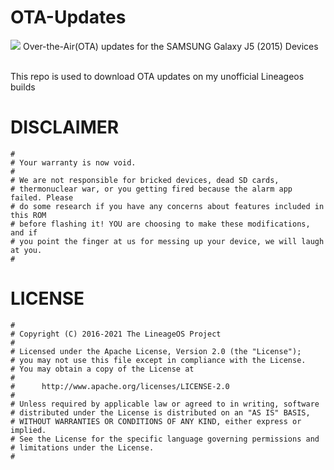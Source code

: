 # OTA-Updates
<img src="https://i0.wp.com/hacksandgeeks.com/wp-content/uploads/2017/06/Lineage-os-boot-animation-optimized.gif?fit=1073%2C357&ssl=1">
Over-the-Air(OTA) updates for the SAMSUNG Galaxy J5 (2015)  Devices
<br/><br/>

This repo is used to download OTA updates on my unofficial Lineageos builds<br/>

# DISCLAIMER
```
#
# Your warranty is now void.
#
# We are not responsible for bricked devices, dead SD cards,
# thermonuclear war, or you getting fired because the alarm app failed. Please
# do some research if you have any concerns about features included in this ROM
# before flashing it! YOU are choosing to make these modifications, and if
# you point the finger at us for messing up your device, we will laugh at you.
#
```



# LICENSE


```
#
# Copyright (C) 2016-2021 The LineageOS Project
#
# Licensed under the Apache License, Version 2.0 (the "License");
# you may not use this file except in compliance with the License.
# You may obtain a copy of the License at
#
#      http://www.apache.org/licenses/LICENSE-2.0
#
# Unless required by applicable law or agreed to in writing, software
# distributed under the License is distributed on an "AS IS" BASIS,
# WITHOUT WARRANTIES OR CONDITIONS OF ANY KIND, either express or implied.
# See the License for the specific language governing permissions and
# limitations under the License.
#
```
